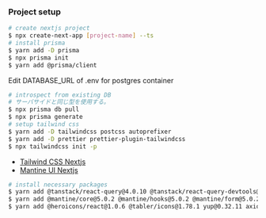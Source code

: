 

### Project setup

```bash
# create nextjs project
$ npx create-next-app [project-name] --ts
# install prisma
$ yarn add -D prisma
$ npx prisma init
$ yarn add @prisma/client
```
Edit DATABASE_URL of .env for postgres container 
```bash
# introspect from existing DB
# サーバサイドと同じ型を使用する。
$ npx prisma db pull
$ npx prisma generate
# setup tailwind css
$ yarn add -D tailwindcss postcss autoprefixer
$ yarn add -D prettier prettier-plugin-tailwindcss
$ npx tailwindcss init -p
```
* [Tailwind CSS Nextjs](https://tailwindcss.com/docs/guides/nextjs) 
* [Mantine UI Nextjs](https://mantine.dev/guides/next/) 
```bash
# install necessary packages
$ yarn add @tanstack/react-query@4.0.10 @tanstack/react-query-devtools@4.0.10
$ yarn add @mantine/core@5.0.2 @mantine/hooks@5.0.2 @mantine/form@5.0.2 @mantine/next@5.0.2 @emotion/server@11.10.0 @emotion/react@11.10.0
$ yarn add @heroicons/react@1.0.6 @tabler/icons@1.78.1 yup@0.32.11 axios@0.27.2 zustand@4.0.0
```